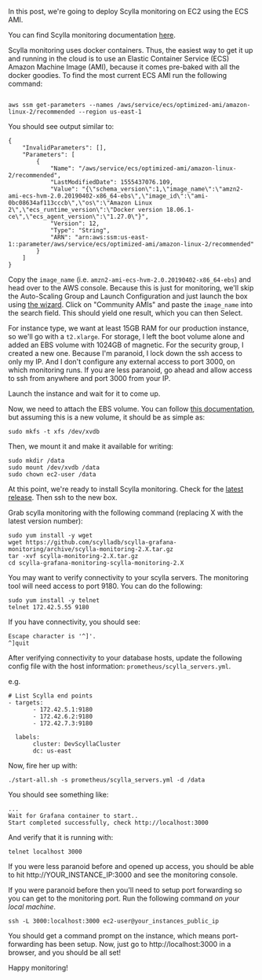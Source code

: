 In this post, we're going to deploy Scylla monitoring on EC2 using the ECS AMI.

You can find Scylla monitoring documentation [here](https://docs.scylladb.com/operating-scylla/monitoring/monitoring_stack/).

Scylla monitoring uses docker containers.  Thus, the easiest way to get it up and running in the cloud is to use an Elastic Container Service (ECS) Amazon Machine Image (AMI), because it comes pre-baked with all the docker goodies.  To find the most current ECS AMI run the following command:

```

aws ssm get-parameters --names /aws/service/ecs/optimized-ami/amazon-linux-2/recommended --region us-east-1

```

You should see output similar to:

```
{
    "InvalidParameters": [],
    "Parameters": [
        {
            "Name": "/aws/service/ecs/optimized-ami/amazon-linux-2/recommended",
            "LastModifiedDate": 1555437076.109,
            "Value": "{\"schema_version\":1,\"image_name\":\"amzn2-ami-ecs-hvm-2.0.20190402-x86_64-ebs\",\"image_id\":\"ami-0bc08634af113cccb\",\"os\":\"Amazon Linux 2\",\"ecs_runtime_version\":\"Docker version 18.06.1-ce\",\"ecs_agent_version\":\"1.27.0\"}",
            "Version": 12,
            "Type": "String",
            "ARN": "arn:aws:ssm:us-east-1::parameter/aws/service/ecs/optimized-ami/amazon-linux-2/recommended"
        }
    ]
}
```

Copy the `image_name` (i.e. `amzn2-ami-ecs-hvm-2.0.20190402-x86_64-ebs`) and head over to the AWS console.  Because this is just for monitoring, we'll skip the Auto-Scaling Group and Launch Configuration and just launch the box using [the wizard](https://console.aws.amazon.com/ec2/v2/home?region=us-east-1#LaunchInstanceWizard:).  Click on "Community AMIs" and paste the `image_name` into the search field.  This should yield one result, which you can then Select.

For instance type, we want at least 15GB RAM for our production instance, so we'll go with a `t2.xlarge`.  For storage, I left the boot volume alone and added an EBS volume with 1024GB of magnetic.  For the security group, I created a new one.  Because I'm paranoid, I lock down the ssh access to only my IP.  And I don't configure any external access to port 3000, on which monitoring runs.  If you are less paranoid, go ahead and allow access to ssh from anywhere and port 3000 from your IP.


Launch the instance and wait for it to come up.

Now, we need to attach the EBS volume.  You can follow [this documentation](https://docs.aws.amazon.com/AWSEC2/latest/UserGuide/ebs-using-volumes.html), but assuming this is a new volume, it should be as simple as:
```
sudo mkfs -t xfs /dev/xvdb
```

Then, we mount it and make it available for writing:
```
sudo mkdir /data
sudo mount /dev/xvdb /data
sudo chown ec2-user /data
```

At this point, we're ready to install Scylla monitoring.  Check for the [latest release](https://github.com/scylladb/scylla-grafana-monitoring/releases).  Then ssh to the new box.

Grab scylla monitoring with the following command (replacing X with the latest version number):
```
sudo yum install -y wget
wget https://github.com/scylladb/scylla-grafana-monitoring/archive/scylla-monitoring-2.X.tar.gz
tar -xvf scylla-monitoring-2.X.tar.gz
cd scylla-grafana-monitoring-scylla-monitoring-2.X
```

You may want to verify connectivity to your scylla servers.  The monitoring tool will need access to port 9180.  You can do the following:
```
sudo yum install -y telnet
telnet 172.42.5.55 9180
```

If you have connectivity, you should see:
```
Escape character is '^]'.
^]quit
```

After verifying connectivity to your database hosts, update the following config file with the host information: `prometheus/scylla_servers.yml`.

e.g.
```
# List Scylla end points
- targets:
       - 172.42.5.1:9180
       - 172.42.6.2:9180
       - 172.42.7.3:9180

  labels:
       cluster: DevScyllaCluster
       dc: us-east
```

Now, fire her up with:
```
./start-all.sh -s prometheus/scylla_servers.yml -d /data
```
You should see something like:
```
...
Wait for Grafana container to start..
Start completed successfully, check http://localhost:3000
```

And verify that it is running with:
```
telnet localhost 3000
```

If you were less paranoid before and opened up access, you should be able to hit http://YOUR_INSTANCE_IP:3000 and see the monitoring console.

If you were paranoid before then you'll need to setup port forwarding so you can get to the monitoring port.  Run the following command _on your local machine_.
```
ssh -L 3000:localhost:3000 ec2-user@your_instances_public_ip
```

You should get a command prompt on the instance, which means port-forwarding has been setup.  Now, just go to http://localhost:3000 in a browser, and you should be all set!

Happy monitoring!





